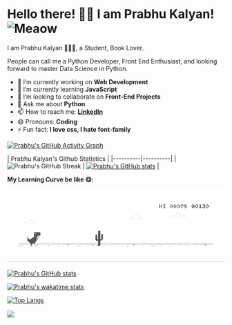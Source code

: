 <!-- ### Hi there 👋 -->

<!--
**prabhu30/prabhu30** is a ✨ _special_ ✨ repository because its `README.md` (this file) appears on your GitHub profile.

Here are some ideas to get you started:

- 🔭 I’m currently working on ...
- 🌱 I’m currently learning ...
- 👯 I’m looking to collaborate on ...
- 🤔 I’m looking for help with ...
- 💬 Ask me about ...
- 📫 How to reach me: ...
- 😄 Pronouns: ...
- ⚡ Fun fact: ...
-->




# Hello there! 👋🏻 I am Prabhu Kalyan! <img src="https://i.imgur.com/veZrcC7.gif" alt="Meaow" width="50" />

I am Prabhu Kalyan 🙋🏻‍♂️, a Student, Book Lover.

People can call me a Python Developer, Front End Enthusiast, and looking forward to master Data Science in Python.

- 🔭 I’m currently working on **Web Development**
- 🌱 I’m currently learning **JavaScript**
- 👯 I’m looking to collaborate on **Front-End Projects**
- 💬 Ask me about **Python**
- 📫 How to reach me: **[LinkedIn](https://www.linkedin.com/in/prabhu-kalyan-korivi-44630916b/)**
- 😄 Pronouns: **Coding**
- ⚡ Fun fact: **I love css, I hate font-family**

[![Prabhu's GitHub Activity Graph](https://activity-graph.herokuapp.com/graph?username=prabhu30&theme=xcode)](https://git.io/JsQpD)


| Prabhu Kalyan's Github Statistics   |
|----------|----------|
| ![Prabhu's GitHub Streak](https://github-readme-streak-stats.herokuapp.com/?user=prabhu30) | [![Prabhu's GitHub stats](https://github-readme-stats.vercel.app/api?username=prabhu30)](https://github.com/prabhu30/github-readme-stats) |

**My Learning Curve be like 😋:**

![Dino](https://github.com/prabhu30/prabhu30/blob/main/dino.gif?raw=true)


[![Prabhu's GitHub stats](https://github-readme-stats.vercel.app/api?username=prabhu30)](https://github.com/prabhu30/github-readme-stats)

[![Prabhu's wakatime stats](https://github-readme-stats.vercel.app/api/wakatime?username=prabhu30&layout=compact)](https://github.com/prabhu30/github-readme-stats)

[![Top Langs](https://github-readme-stats.vercel.app/api/top-langs/?username=prabhu30&layout=compact)](https://github.com/prabhu30/github-readme-stats)

<a href="https://github.com/anuraghazra/github-readme-stats">
  <img align="center" src="https://github-readme-stats.vercel.app/api?username=prabhu30" />
</a>
<a href="https://github.com/anuraghazra/convoychat">
  <img align="center" src="https://github-readme-stats.vercel.app/api/top-langs/?username=prabhu30&layout=compact />
</a>
